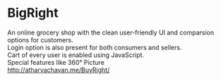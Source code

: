 # BigRight <br>
An online grocery shop with the clean user-friendly UI and comparsion
options for customers. <br>
Login option is also present for both consumers and sellers.<br>
Cart of every user is enabled using JavaScript.<br>
Special features like 360° Picture<br>
http://atharvachavan.me/BuyRight/
